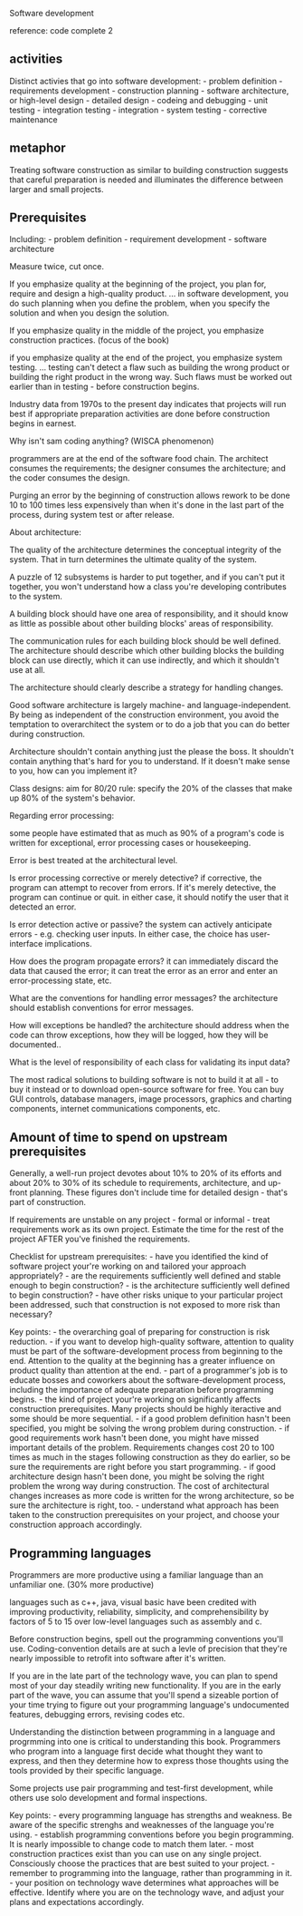 Software development

reference: code complete 2

activities
------------------
Distinct activies that go into software development:
	- problem definition
	- requirements development
	- construction planning
	- software architecture, or high-level design
	- detailed design
	- codeing and debugging
	- unit testing
	- integration testing
	- integration
	- system testing
	- corrective maintenance

metaphor
--------------
Treating software construction as similar to building construction suggests that
careful preparation is needed and illuminates the difference between larger and small projects.


Prerequisites
---------------------
Including:
	- problem definition
	- requirement development
	- software architecture

Measure twice, cut once.

If you emphasize quality at the beginning of the project, you plan for, require and design a high-quality product.
... in software development, you do such planning when you define the problem, when you specify the solution and when you design the solution.

If you emphasize quality in the middle of the project, you emphasize construction practices. (focus of the book)

if you emphasize quality at the end of the project, you emphasize system testing. 
... testing can't detect a flaw such as building the wrong product or building the right product in the wrong way. 
Such flaws must be worked out earlier than in testing - before construction begins.

Industry data from 1970s to the present day indicates that projects will run best
if appropriate preparation activities are done before construction begins in earnest.

Why isn't sam coding anything? (WISCA phenomenon)

programmers are at the end of the software food chain.
The architect consumes the requirements; 
the designer consumes the architecture; 
and the coder consumes the design.

Purging an error by the beginning of construction allows rework to be done 10 to 100 times less expensively than 
when it's done in the last part of the process, during system test or after release.

About architecture:

The quality of the architecture determines the conceptual integrity of the system.
That in turn determines the ultimate quality of the system.

A puzzle of 12 subsystems is harder to put together, and if you can't put it together, 
you won't understand how a class you're developing contributes to the system.

A building block should have one area of responsibility, 
and it should know as little as possible about other building blocks' areas of responsibility.

The communication rules for each building block should be well defined.
The architecture should describe which other building blocks the building block can use directly,
which it can use indirectly, and which it shouldn't use at all.

The architecture should clearly describe a strategy for handling changes.

Good software architecture is largely machine- and language-independent. 
By being as independent of the construction environment, you avoid the temptation to overarchitect the system 
or to do a job that you can do better during construction.

Architecture shouldn't contain anything just the please the boss. 
It shouldn't contain anything that's hard for you to understand.
If it doesn't make sense to you, how can you implement it?

Class designs: aim for 80/20 rule: specify the 20% of the classes that make up 80% of the system's behavior.

Regarding error processing:

some people have estimated that as much as 90% of a program's code is written for exceptional, error processing cases or housekeeping.

Error is best treated at the architectural level.

Is error processing corrective or merely detective? if corrective, the program can attempt to recover from errors. 
If it's merely detective, the program can continue or quit. in either case, it should notify the user that it detected an error.

Is error detection active or passive? the system can actively anticipate errors - e.g. checking user inputs. 
In either case, the choice has user-interface implications.

How does the program propagate errors? it can immediately discard the data that caused the error;
it can treat the error as an error and enter an error-processing state, etc.

What are the conventions for handling error messages? the architecture should establish conventions for error messages.

How will exceptions be handled? the architecture should address when the code can throw exceptions, 
how they will be logged, how they will be documented..

What is the level of responsibility of each class for validating its input data?

The most radical solutions to building software is not to build it at all - to buy it instead 
or to download open-source software for free. 
You can buy GUI controls, database managers, image processors, graphics and charting components, 
internet communications components, etc.

Amount of time to spend on upstream prerequisites
--------------------------------------------
Generally, a well-run project devotes about 10% to 20% of its efforts 
and about 20% to 30% of its schedule to requirements, architecture, and up-front planning. 
These figures don't include time for detailed design - that's part of construction.

If requirements are unstable on any project - formal or informal - 
treat requirements work as its own project. 
Estimate the time for the rest of the project AFTER you've finished the requirements.

Checklist for upstream prerequisites:
	- have you identified the kind of software project your're working on and tailored your approach appropriately?
	- are the requirements sufficiently well defined and stable enough to begin construction?
	- is the architecture sufficiently well defined to begin construction?
	- have other risks unique to your particular project been addressed, such that construction is not exposed to more risk than necessary?

Key points:
	- the overarching goal of preparing for construction is risk reduction.
	- if you want to develop high-quality software, attention to quality must be part of the software-development process from beginning to the end. 
Attention to the quality at the beginning has a greater influence on product quality than attention at the end.
	- part of a programmer's job is to educate bosses and coworkers about the software-development process, 
including the importance of adequate preparation before programming begins.
	- the kind of project your're working on significantly affects construction prerequisites. 
Many projects should be highly iteractive and some should be more sequential.
	- if a good problem definition hasn't been specified, you might be solving the wrong problem during construction.
	- if good requirements work hasn't been done, you might have missed important details of the problem.
Requirements changes cost 20 to 100 times as much in the stages following construction as they do earlier, 
so be sure the requirements are right before you start programming.
	- if good architecture design hasn't been done, you might be solving the right problem the wrong way during construction. 
The cost of architectural changes increases as more code is written for the wrong architecture, 
so be sure the architecture is right, too.
	- understand what approach has been taken to the construction prerequisites on your project, 
and choose your construction approach accordingly.

Programming languages
-----------------------
Programmers are more productive using a familiar language than an unfamiliar one. (30% more productive)

languages such as c++, java, visual basic have been credited with improving productivity, reliability, simplicity, 
and comprehensibility by factors of 5 to 15 over low-level languages such as assembly and c.

Before construction begins, spell out the programming conventions you'll use. 
Coding-convention details are at such a levle of precision that they're nearly impossible to retrofit into software after it's written.

If you are in the late part of the technology wave, you can plan to spend most of your day steadily writing new functionality.
If you are in the early part of the wave, you can assume that you'll spend a sizeable portion of your time trying to 
figure out your programming language's undocumented features, debugging errors, revising codes etc.

Understanding the distinction between programming in a language and progrmming into one is critical to understanding this book. 
Programmers who program into a language first decide what thought they want to express, 
and then they determine how to express those thoughts using the tools provided by their specific language.

Some projects use pair programming and test-first development, 
while others use solo development and formal inspections.

Key points:
	- every programming language has strengths and weakness. 
Be aware of the specific strenghs and weaknesses of the language you're using.
	- establish programming conventions before you begin programming. 
It is nearly impossible to change code to match them later.
	- most construction practices exist than you can use on any single project. 
Consciously choose the practices that are best suited to your project.
	- remember to programming into the language, rather than programming in it.
	- your position on technology wave determines what approaches will be effective. 
Identify where you are on the technology wave, and adjust your plans and expectations accordingly.


